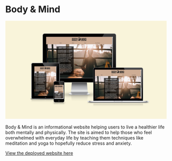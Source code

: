 <h1>Body & Mind</h1>

<img id="responsive-designs" src="/assets/Images/responsive-screenshot.png" alt="responsive designs">

Body & Mind is an informational website helping users to live a healthier life both mentally and physically. The site is aimed to help those who feel overwhelmed with everyday life by teaching them techniques like meditation and yoga to hopefully reduce stress and anxiety.

[View the deployed website here](https://justinperry999.github.io/ci-milestone01-mindbodysoul/)

